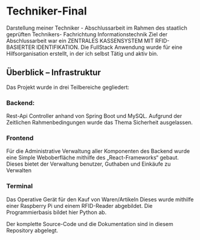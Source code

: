# Techniker-Final

Darstellung meiner Techniker - Abschlussarbeit im Rahmen des staatlich geprüften Technikers- Fachrichtung Informationstechnik
Ziel der Abschlussarbeit war ein ZENTRALES KASSENSYSTEM MIT RFID-BASIERTER IDENTIFIKATION.
Die FullStack Anwendung wurde für eine Hilfsorganisation erstellt, in der ich selbst Tätig und aktiv bin.

## Überblick – Infrastruktur

Das Projekt wurde in drei Teilbereiche gegliedert:
### Backend:
Rest-Api Controller anhand von Spring Boot und MySQL. Aufgrund der Zeitlichen Rahmenbedingungen wurde das Thema Sicherheit ausgelassen.


### Frontend
Für die Administrative Verwaltung aller Komponenten des Backend wurde eine Simple Weboberfläche mithilfe des „React-Frameworks“ gebaut. Dieses bietet der Verwaltung benutzer, Guthaben und Einkäufe zu Verwalten

### Terminal
Das Operative Gerät für den Kauf von Waren/Artikeln
Dieses wurde mithilfe einer Raspberry Pi und einem RFID-Reader abgebildet. Die Programmierbasis bildet hier Python ab.


Der komplette Source-Code und die Dokumentation sind in diesem Repository abgelegt.


